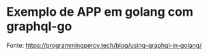 # Exemplo de APP em golang com graphql-go

Fonte: https://programmingpercy.tech/blog/using-graphql-in-golang/
